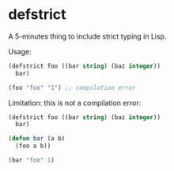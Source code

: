 # defstrict

A 5-minutes thing to include strict typing in Lisp.

Usage:

```lisp
(defstrict foo ((bar string) (baz integer))
  bar)

(foo "foo" "1") ;; compilation error
```

Limitation: this is not a compilation error:

```lisp
(defstrict foo ((bar string) (baz integer))
  bar)

(defun bar (a b)
  (foo a b))

(bar "foo" 1)
```
